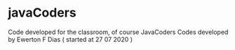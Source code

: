 # javaCoders

Code developed for the classroom, of course JavaCoders 
Codes developed by Ewerton F Dias ( started at 27 07 2020 )
